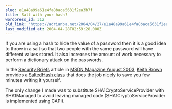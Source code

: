 ```yaml
---
slug: e1a48a99a61e4fa8baca5631f2ea3b7f
title: Salt with your hash?
wordpress_id: 312
old_link: 'https://adrianba.net/2004/04/27/e1a48a99a61e4fa8baca5631f2ea3b7f/'
last_modified_at: 2004-04-28T02:59:28.000Z
---
```


If you are using a hash to hide the value of a password then it
is a good idea to throw in a salt so that two people with the same
password will have different values stored. It also increases the
amount of work necessary to perform a dictionary attack on the
passwords.

In the
[
Security Briefs](http://msdn.microsoft.com/msdnmag/issues/03/08/SecurityBriefs/) article in
[
MSDN Magazine August 2003](http://msdn.microsoft.com/msdnmag/issues/03/08/default.aspx),
[Keith Brown](http://www.develop.com/kbrown/) provides a
[
SaltedHash class](http://msdn.microsoft.com/msdnmag/issues/03/08/SecurityBriefs/figures.asp#fig2) that does the job nicely to save you few
minutes writing it yourself.

The only change I made was to substitute
SHA1CryptoServiceProvider with SHA1Managed to avoid leaving managed
code (SHA1CryptoServiceProvider is implemented using CAPI).
